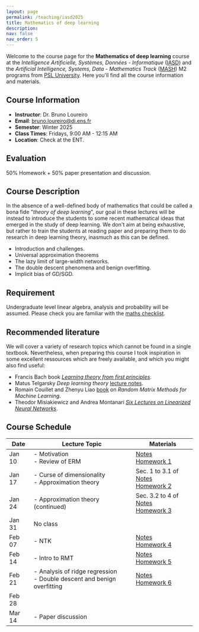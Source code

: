 ```yaml
---
layout: page
permalink: /teaching/iasd2025
title: Mathematics of deep learning
description:
nav: false
nav_order: 5
---
```


Welcome to the course page for the **Mathematics of deep learning** course at the *Intelligence Artificielle, Systèmes, Données - Informatique* ([IASD](https://dauphine.psl.eu/formations/masters/informatique/m2-intelligence-artificielle-systemes-donnees)) and the *Artificial Intelligence, Systems, Data - Mathematics Track* ([MASH](https://dauphine.psl.eu/en/training/masters-degrees/mathematics-and-applied-mathematics/masters-year-2-artificial-intelligence-systems-data/program)) M2 programs from [PSL University](https://psl.eu/). Here you'll find all the course information and materials.

## Course Information

- **Instructor**: Dr. Bruno Loureiro
- **Email**: [bruno.loureiro@di.ens.fr](mailto:bruno.loureiro@di.ens.fr)
- **Semester**: Winter 2025
- **Class Times**: Fridays, 9:00 AM - 12:15 AM
- **Location**: Check at the ENT.

## Evaluation

50% Homework + 50% paper presentation and discussion.

## Course Description

In the absence of a well-defined body of mathematics that could be called a bona fide "*theory of deep learning*", our goal in these lectures will be instead to introduce the students to some recent mathematical ideas that emerged in the study of deep learning. We don't aim at being exhaustive, but rather to train the students at reading paper and preparing them to do research in deep learning theory, inasmuch as this can be defined.

- Introduction and challenges.
- Universal approximation theorems
- The lazy limit of large-width networks.
- The double descent phenomena and benign overfitting.
- Implicit bias of GD/SGD.

## Requirement

Undergraduate level linear algebra, analysis and probability will be assumed. Please check you are familiar with the [maths checklist](../assets/iasd/maths.pdf).

## Recommended literature

We will cover a variety of research topics which cannot be found in a single textbook. Nevertheless, when preparing this course I took inspiration in some excellent ressources which are freely available, and which you might also find useful:

- Francis Bach book [*Learning theory from first principles*](https://www.di.ens.fr/~fbach/ltfp_book.pdf).
- Matus Telgarsky *Deep learning theory* [lecture notes](https://mjt.cs.illinois.edu/dlt/two.pdf).
- Romain Couillet and Zhenyu Liao [book](https://polaris.imag.fr/romain.couillet/docs/RMT_ML_Book.pdf) on *Random Matrix Methods for Machine Learning*.
- Theodor Misiakiewicz and Andrea Montanari [*Six Lectures on Linearized Neural Networks*](https://arxiv.org/abs/2308.13431).

## Course Schedule

| Date        | Lecture Topic                | Materials                            |
|-------------|------------------------------|--------------------------------------|
| Jan 10     | - Motivation <br>  - Review of ERM         | [Notes](../assets/iasd/introduction.pdf) <br> [Homework 1](../assets/iasd/mathsdl_hw1.pdf)|
| Jan 17     | - Curse of dimensionality <br>  - Approximation theory | Sec. 1 to 3.1 of [Notes](../assets/iasd/approximation.pdf) <br> [Homework 2](../assets/iasd/mathsdl_hw2.pdf)|
| Jan 24     | - Approximation theory (continued) | Sec. 3.2 to 4 of [Notes](../assets/iasd/approximation.pdf) <br> [Homework 3](../assets/iasd/mathsdl_hw3.pdf)|
| Jan 31     | No class  |  |
| Feb 07     | - NTK | [Notes](../assets/iasd/ntk.pdf) <br> [Homework 4](../assets/iasd/mathsdl_hw4.pdf) |
| Feb 14     | - Intro to RMT | [Notes](../assets/iasd/rmt.pdf) <br> [Homework 5](../assets/iasd/mathsdl_hw5.pdf)  |
| Feb 21     | - Analysis of ridge regression <br> - Double descent and benign overfitting | [Notes](../assets/iasd/ridge.pdf) <br> [Homework 6](../assets/iasd/mathsdl_hw6.pdf) |
| Feb 28     |  |  |
| Mar 14     | - Paper discussion |  |
